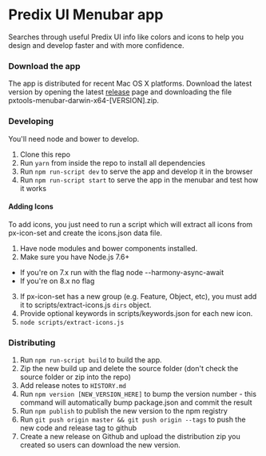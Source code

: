 # Predix UI Menubar app

Searches through useful Predix UI info like colors and icons to help you design and develop faster and with more confidence.

### Download the app

The app is distributed for recent Mac OS X platforms. Download the latest version by opening the latest [release](https://github.com/davidrleonard/pxtools-menubar/releases/) page and downloading the file pxtools-menubar-darwin-x64-[VERSION].zip.

### Developing

You'll need node and bower to develop.

1. Clone this repo
2. Run `yarn` from inside the repo to install all dependencies
3. Run `npm run-script dev` to serve the app and develop it in the browser
4. Run `npm run-script start` to serve the app in the menubar and test how it works

#### Adding Icons
To add icons, you just need to run a script which will extract all icons from px-icon-set and create the icons.json data file.

1. Have node modules and bower components installed.
2. Make sure you have Node.js 7.6+
  * If you're on 7.x run with the flag node --harmony-async-await
  * If you're on 8.x no flag
3. If px-icon-set has a new group (e.g. Feature, Object, etc), you must add it to scripts/extract-icons.js `dirs` object.
4. Provide optional keywords in scripts/keywords.json for each new icon.
5. `node scripts/extract-icons.js`

### Distributing

1. Run `npm run-script build` to build the app.
2. Zip the new build up and delete the source folder (don't check the source folder or zip into the repo)
3. Add release notes to `HISTORY.md`
4. Run `npm version [NEW_VERSION_HERE]` to bump the version number - this command will automatically bump package.json and commit the result
5. Run `npm publish` to publish the new version to the npm registry
6. Run `git push origin master && git push origin --tags` to push the new code and release tag to github
7. Create a new release on Github and upload the distribution zip you created so users can download the new version.
